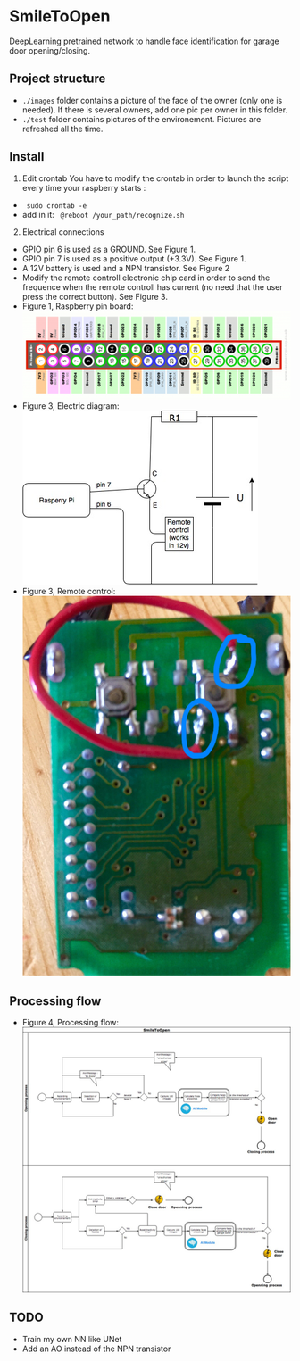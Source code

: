 # SmileToOpen
DeepLearning pretrained network to handle face identification for garage door opening/closing.

## Project structure
* ```./images``` folder contains a picture of the face of the owner (only one is needed). If there is several owners, add one pic per owner in this folder.
* ```./test``` folder contains pictures of the environement. Pictures are refreshed all the time.

## Install
1. Edit crontab
You have to modify the crontab in order to launch the script every time your raspberry starts :
* ``` sudo crontab -e```
* add in it: ``` @reboot /your_path/recognize.sh```
2. Electrical connections
* GPIO pin 6 is used as a GROUND. See Figure 1.
* GPIO pin 7 is used as a positive output (+3.3V). See Figure 1.
* A 12V battery is used and a NPN transistor. See Figure 2
* Modify the remote controll electronic chip card in order to send the frequence when the remote controll has current (no need that the user press the correct button). See Figure 3.
* Figure 1, Raspberry pin board: ![alt text](./documentation/raspberry_pin_board.png "Raspberry pin board")
* Figure 3, Electric diagram: ![alt text](./documentation/electric_diagram.jpg "Electric diagram")
* Figure 3, Remote control: ![alt text](./documentation/remote_control.jpg "Remote control")

## Processing flow
* Figure 4, Processing flow: ![alt text](./documentation/garage_processing_flow.jpg "Processing flow")

## TODO
* Train my own NN like UNet
* Add an AO instead of the NPN transistor


